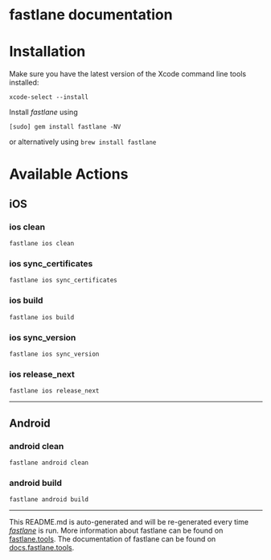 fastlane documentation
================
# Installation

Make sure you have the latest version of the Xcode command line tools installed:

```
xcode-select --install
```

Install _fastlane_ using
```
[sudo] gem install fastlane -NV
```
or alternatively using `brew install fastlane`

# Available Actions
## iOS
### ios clean
```
fastlane ios clean
```

### ios sync_certificates
```
fastlane ios sync_certificates
```

### ios build
```
fastlane ios build
```

### ios sync_version
```
fastlane ios sync_version
```

### ios release_next
```
fastlane ios release_next
```


----

## Android
### android clean
```
fastlane android clean
```

### android build
```
fastlane android build
```


----

This README.md is auto-generated and will be re-generated every time [_fastlane_](https://fastlane.tools) is run.
More information about fastlane can be found on [fastlane.tools](https://fastlane.tools).
The documentation of fastlane can be found on [docs.fastlane.tools](https://docs.fastlane.tools).
